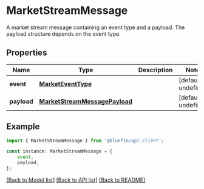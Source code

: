 # MarketStreamMessage

A market stream message containing an event type and a payload. The payload structure depends on the event type. 

## Properties

Name | Type | Description | Notes
------------ | ------------- | ------------- | -------------
**event** | [**MarketEventType**](MarketEventType.md) |  | [default to undefined]
**payload** | [**MarketStreamMessagePayload**](MarketStreamMessagePayload.md) |  | [default to undefined]

## Example

```typescript
import { MarketStreamMessage } from '@bluefin/api-client';

const instance: MarketStreamMessage = {
    event,
    payload,
};
```

[[Back to Model list]](../README.md#documentation-for-models) [[Back to API list]](../README.md#documentation-for-api-endpoints) [[Back to README]](../README.md)
